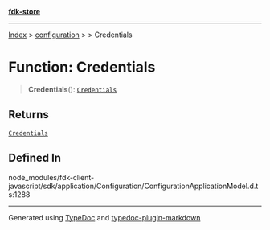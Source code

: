 [**fdk-store**](../../../README.md)
***

[Index](../../../API.md) > [configuration](../../README.md) > [<internal>](../README.md) > Credentials

# Function: Credentials

> **Credentials**(): [`Credentials`](../type-aliases/type-alias.Credentials.md)

## Returns

[`Credentials`](../type-aliases/type-alias.Credentials.md)

## Defined In

node\_modules/fdk-client-javascript/sdk/application/Configuration/ConfigurationApplicationModel.d.ts:1288

***
Generated using [TypeDoc](https://typedoc.org/) and [typedoc-plugin-markdown](https://www.npmjs.com/package/typedoc-plugin-markdown)
